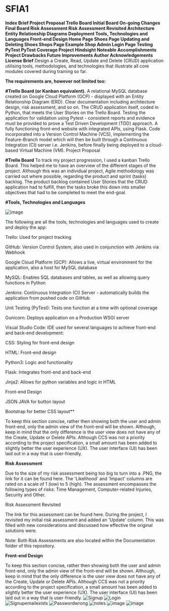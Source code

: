 # SFIA1
**Index
Brief
Project Proposal
Trello Board
Initial Board
On-going Changes
Final Board
Risk Assessment
Risk Assessment Revisited
Architecture
Entity Relationship Diagrams
Deployment
Tools, Technologies and Languages
Front-end Design
Home Page
Shoes Page
Updating and Deleting Shoes
Shops Page
Example Shop
Admin Login Page
Testing
PyTest
PyTest Coverage
Project Hindsight
Noteable Accomplishments
Project Drawbacks
Future Improvements
Author
Acknowledgements
License
Brief**
Design a Create, Read, Update and Delete (CRUD) application utilising tools, methodologies, and technologies that illustrate all core modules covered during training so far.

**The requirements are, however not limited too:**

**#Trello Board (or Kanban equivalent).**
A relational MySQL database created on Google Cloud Platform (GCP) - displayed with an Entity Relationship Diagram (ERD).
Clear documentation including architecture design, risk assessment, and so on.
The CRUD application itself, coded in Python, that meets the User Stories on the Trello Board.
Testing the application for validation using Pytest - consistent reports and evidence must be provided to prove a Test Driven Development (TDD) approach.
A fully functioning front-end website with integrated APIs, using Flask.
Code incorporated into a Version Control Machine (VCS), implementing the Feature-Branch model which will then be built through a Continuous Integration (CI) server i.e. Jenkins, before finally being deployed to a cloud-based Virtual Machine (VM).
Project Proposal


**#Trello Board**
To track my project progression, I used a kanban Trello Board. This helped me to have an overview of the different stages of the project. Although this was an individual project, Agile methodology was carried out where possible, regarding the product and sprint (tasks) backlog. The product backlog contained User Stories that the CRUD application had to fulfill, then the tasks broke this down into smaller objectives that had to be completed to meet the end-goal.

****#Tools, Technologies and Languages****

![image](https://user-images.githubusercontent.com/85611645/123757118-8e1ede80-d8b5-11eb-9252-51ac4834db28.png)

The following are all the tools, technologies and languages used to create and deploy the app:

Trello: Used for project tracking

GitHub: Version Control System, also used in conjunction with Jenkins via Webhook

Google Cloud Platform (GCP): Allows a live, virtual environment for the application, also a host for MySQL database

MySQL: Enables SQL databases and tables, as well as allowing query functions in Python

Jenkins: Continuous Integration (CI) Server - automatically builds the application from pushed code on GitHub

Unit Testing (PyTest): Tests one function at a time with optional coverage

Gunicorn: Deploys application on a Production WSGI server

Visual Studio Code: IDE used for several languages to achieve front-end and back-end development:

CSS: Styling for front-end design

HTML: Front-end design

Python3: Logic and functionality

Flask: Integrates front-end and back-end

Jinja2: Allows for python variables and logic in HTML

Front-end Design

JSON JAVA for button layout

Bootstrap for better CSS layout**

To keep this section concise, rather then showing both the user and admin front-end, only the admin view of the front-end will be shown. Although, keep in mind that the only difference is the user view does not have any of the Create, Update or Delete APIs. Although CCS was not a priority according to the project specification, a small amount has been added to slightly better the user experience (UX). The user interface (UI) has been laid out in a way that is user-friendly.



**Risk Assessment**

Due to the size of my risk assessment being too big to turn into a .PNG, the link for it can be found here. The 'Likelihood' and 'Impact' columns are rated on a scale of 1 (low) to 5 (high). The assessment encompasses the following types of risks: Time Management, Computer-related Injuries, Security and Other.

Risk Assessment Revisited

The link for this assessment can be found here. During the project, I revisited my initial risk assessment and added an 'Update' column. This was filled with new considerations and discussed how effective the original solutions were.

Note: Both Risk Assessments are also located within the Documentation folder of this repository.

**Front-end Design**

To keep this section concise, rather then showing both the user and admin front-end, only the admin view of the front-end will be shown. Although, keep in mind that the only difference is the user view does not have any of the Create, Update or Delete APIs. Although CCS was not a priority according to the project specification, a small amount has been added to slightly better the user experience (UX). The user interface (UI) has been laid out in a way that is user-friendly.
![Signup](https://user-images.githubusercontent.com/85611645/123758614-05a13d80-d8b7-11eb-82ec-368a36af61a9.png)
![Login](https://user-images.githubusercontent.com/85611645/123758631-0934c480-d8b7-11eb-96e6-e674cbf2f0b2.png)
![Signupemailexists](https://user-images.githubusercontent.com/85611645/123758644-0b971e80-d8b7-11eb-9a53-d64157c86698.png)
![Passwordwrong](https://user-images.githubusercontent.com/85611645/123758650-0f2aa580-d8b7-11eb-984a-4b83b39d9183.png)
![notes](https://user-images.githubusercontent.com/85611645/123758665-118cff80-d8b7-11eb-8881-0425111d7069.png)
![image](https://user-images.githubusercontent.com/85611645/123759108-819b8580-d8b7-11eb-8992-22f20e48b19a.png)
![image](https://user-images.githubusercontent.com/85611645/123759269-a5f76200-d8b7-11eb-826a-bb3f61aab047.png)


